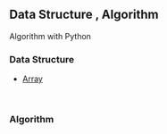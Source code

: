 ## Data Structure , Algorithm
Algorithm with Python

### Data Structure
* [Array](https://github.com/6161990/Algorithm/blob/main/Data%20Structure%20-%20Array.md)

<br>

### Algorithm
